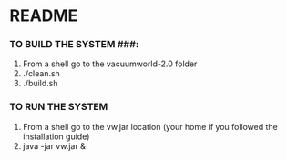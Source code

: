 # README #

### TO BUILD THE SYSTEM ###:

1) From a shell go to the vacuumworld-2.0 folder
2) ./clean.sh
3) ./build.sh

### TO RUN THE SYSTEM ###

1) From a shell go to the vw.jar location (your home if you followed the installation guide)
2) java -jar vw.jar &
